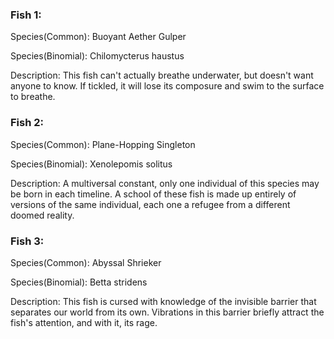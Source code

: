 ### Fish 1:

Species(Common): Buoyant Aether Gulper

Species(Binomial): Chilomycterus haustus

Description: This fish can't actually breathe underwater, but doesn't want anyone to know. If tickled, it will lose its composure and swim to the surface to breathe.

### Fish 2:

Species(Common): Plane-Hopping Singleton

Species(Binomial): Xenolepomis solitus

Description: A multiversal constant, only one individual of this species may be born in each timeline. A school of these fish is made up entirely of versions of the same individual, each one a refugee from a different doomed reality.

### Fish 3:

Species(Common): Abyssal Shrieker

Species(Binomial): Betta stridens

Description: This fish is cursed with knowledge of the invisible barrier that separates our world from its own. Vibrations in this barrier briefly attract the fish's attention, and with it, its rage.
